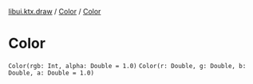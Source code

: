[libui.ktx.draw](../README.md) / [Color](README.md) / [Color](-color.md)

# Color

`Color(rgb: Int, alpha: Double = 1.0)`
`Color(r: Double, g: Double, b: Double, a: Double = 1.0)`
